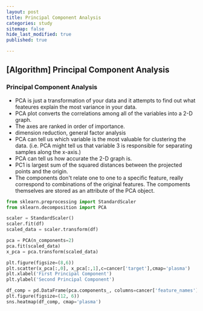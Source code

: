 ```yaml
---
layout: post
title: Principal Component Analysis
categories: study
sitemap: false
hide_last_modified: true
published: true

---
```

## [Algorithm] Principal Component Analysis

### Principal Component Analysis
* PCA is just a transformation of your data and it attempts to find out what feateures explain the most variance in your data.
* PCA plot converts the correlations among all of the variables into a 2-D graph.
* The axes are ranked in order of importance.
* dimension reduction, general factor analysis
* PCA can tell us which variable is the most valuable for clustering the data. (i.e. PCA might tell us that variable 3 is responsible for separating samples along the x-axis.)
* PCA can tell us how accurate the 2-D graph is.
* PC1 is largest sum of the squared distances between the projected points and the origin.
* The components don't relate one to one to a specific feature, really correspond to combinations of the original features. The compoments themselves are stored as an attribute of the PCA object.

~~~python
from sklearn.preprocessing import StandardScaler
from sklearn.decomposition import PCA

scaler = StandardScaler()
scaler.fit(df)
scaled_data = scaler.transform(df)

pca = PCA(n_components=2)
pca.fit(scaled_data)
x_pca = pca.transform(scaled_data)

plt.figure(figsize=(8,6))
plt.scatter(x_pca[:,0], x_pca[:,1],c=cancer['target'],cmap='plasma')
plt.xlabel('First Principal Component')
plt.ylabel('Second Principal Component')

df_comp = pd.DataFrame(pca.components_, columns=cancer['feature_names'])
plt.figure(figsize=(12, 6))
sns.heatmap(df_comp, cmap='plasma')
~~~



